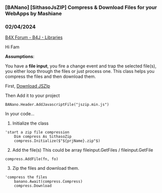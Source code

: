 ### [BANano] [SithasoJsZIP] Compress & Download Files for your WebApps by Mashiane
### 02/04/2024
[B4X Forum - B4J - Libraries](https://www.b4x.com/android/forum/threads/159026/)

Hi Fam  
  
**Assumptions**:  
  
You have a **file input**, you fire a change event and trap the selected file(s), you either loop through the files or just process one. This class helps you compress the files and then download them.  
  
First, [Download JSZIp](https://github.com/Stuk/jszip)  
  
Then Add it to your project  
  

```B4X
BANano.Header.AddJavascriptFile("jszip.min.js")
```

  
  
In your code…  
  
1. Initialize the class  
  

```B4X
'start a zip file compression  
    Dim compress As SithasoZip  
    compress.Initialize($"${prjName}.zip"$)
```

  
  
2. Add the file(s) This could be array fileinput.GetFiles / fileinput.GetFile  
  

```B4X
compress.AddFile(fn, fo)
```

  
  
3. Zip the files and download them.  
  

```B4X
'compress the files  
    banano.Await(compress.Compress)  
    compress.Download
```